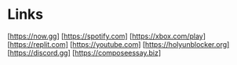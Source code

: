 # Links
[https://now.gg]
[https://spotify.com]
[https://xbox.com/play]
[https://replit.com]
[https://youtube.com]
[https://holyunblocker.org]
[https://discord.gg]
[https://composeessay.biz]
